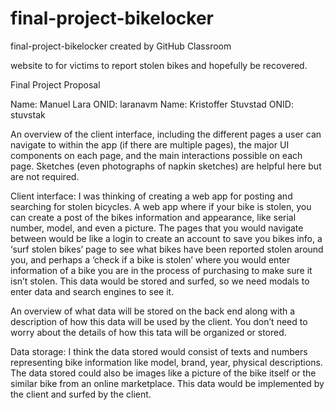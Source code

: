 # final-project-bikelocker
final-project-bikelocker created by GitHub Classroom


website to for victims to report stolen bikes and hopefully be recovered.


Final Project Proposal


Name: Manuel Lara
ONID: laranavm
Name: Kristoffer Stuvstad
ONID: stuvstak






An overview of the client interface, including the different pages a user can navigate to within the app (if there are multiple pages), the major UI components on each page, and the main interactions possible on each page.  Sketches (even photographs of napkin sketches) are helpful here but are not required.

Client interface: I was thinking of creating a web app for posting and searching for stolen bicycles. A web app where if your bike is stolen, you can create a post of the bikes information and appearance, like serial number, model, and even a picture. The pages that you would navigate between would be like a login to create an account to save you bikes info, a ‘surf stolen bikes’ page to see what bikes have been reported stolen around you, and perhaps a ‘check if a bike is stolen’ where you would enter information of a bike you are in the process of purchasing to make sure it isn’t stolen.
This data would be stored and surfed, so we need modals to enter data and search engines to see it.






An overview of what data will be stored on the back end along with a description of how this data will be used by the client.  You don’t need to worry about the details of how this tata will be organized or stored.


Data storage: I think the data stored would consist of texts and numbers representing bike information like model, brand, year, physical descriptions. The data stored could also be images like a picture of the bike itself or the similar bike from an online marketplace. This data would be implemented by the client and surfed by the client.